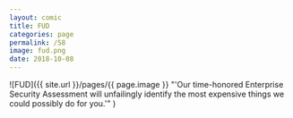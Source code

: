 ```yaml
---
layout: comic
title: FUD
categories: page
permalink: /58
image: fud.png
date: 2018-10-08
---
```


![FUD]({{ site.url }}/pages/{{ page.image }} "'Our time-honored Enterprise Security Assessment will unfailingly identify the most expensive things we could possibly do for you.'" )